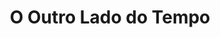 ---
Numero: 227
title: O Outro Lado do Tempo
Autor: Clifford D Simak
Co-autor: 
Ano-de-Publicacao: 1976
Titulo-original: Enchanted Pilgrimage
Tradutor: Eurico da Fonseca
Co-tradutor: 
Ano-de-edicao: 1975
alias: Clifford-D-Simak
Autor2-alias: 
Tradutor1-alias: Eurico-da-Fonseca
Tradutor2-alias: 
Titulo-link: 227-O-Outro-Lado-do-Tempo
Capa: Manuel Dias
pags: 225
Capa-link: Manuel-Dias
---